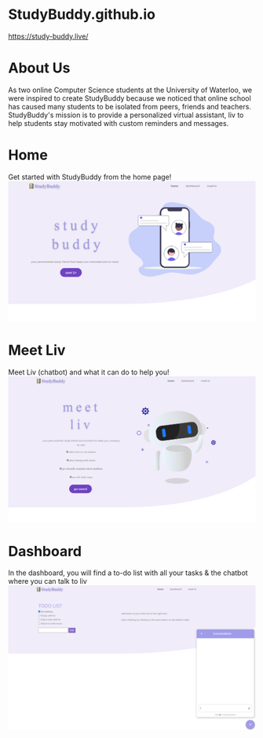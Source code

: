 # StudyBuddy.github.io
https://study-buddy.live/

# About Us
As two online Computer Science students at the University of Waterloo, we were inspired to create StudyBuddy because we noticed that online school has caused many students to be isolated from peers, friends and teachers. StudyBuddy's mission is to provide a personalized virtual assistant, liv to help students stay motivated with custom reminders and messages.

# Home
Get started with StudyBuddy from the home page!
![StudyBuddy](https://github.com/mary1afshar/StudyBuddy.github.io/blob/main/images/main.png)


# Meet Liv
Meet Liv (chatbot) and what it can do to help you!
![StudyBuddy](https://github.com/mary1afshar/StudyBuddy.github.io/blob/main/images/meet.PNG)


# Dashboard
In the dashboard, you will find a to-do list with all your tasks & the chatbot where you can talk to liv
![StudyBuddy](https://github.com/mary1afshar/StudyBuddy.github.io/blob/main/images/dash.png)
